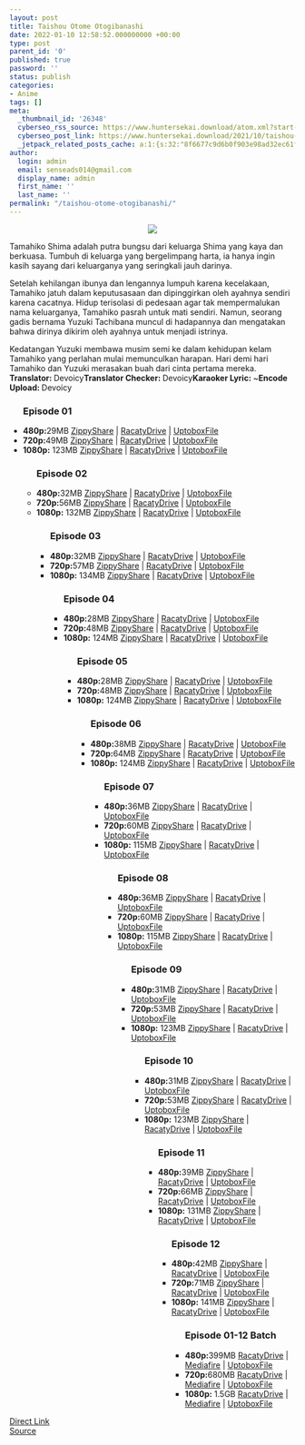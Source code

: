 ```yaml
---
layout: post
title: Taishou Otome Otogibanashi
date: 2022-01-10 12:58:52.000000000 +00:00
type: post
parent_id: '0'
published: true
password: ''
status: publish
categories:
- Anime
tags: []
meta:
  _thumbnail_id: '26348'
  cyberseo_rss_source: https://www.huntersekai.download/atom.xml?start-index=1
  cyberseo_post_link: https://www.huntersekai.download/2021/10/taishou-otome-otogibanashi.html
  _jetpack_related_posts_cache: a:1:{s:32:"8f6677c9d6b0f903e98ad32ec61f8deb";a:2:{s:7:"expires";i:1653332153;s:7:"payload";a:3:{i:0;a:1:{s:2:"id";i:26346;}i:1;a:1:{s:2:"id";i:26124;}i:2;a:1:{s:2:"id";i:26220;}}}}
author:
  login: admin
  email: senseads014@gmail.com
  display_name: admin
  first_name: ''
  last_name: ''
permalink: "/taishou-otome-otogibanashi/"
---
```

<p> <a class="popup" data-target="45055"></a>
<div dir="ltr" style="text-align: left;" trbidi="on">
<div class="separator" style="clear: both; text-align: center;"><a href="https://blogger.googleusercontent.com/img/a/AVvXsEjGZ8Uzh6o7UfA7HLKXaJMdWqnE86zyarfTNhbgXTtcevVq9vjbn8JXjokgqMlnQMDf3lKR-zcypCoSVTRaOWOZLjxhXSu2dGi_ubHNkKUXkY2U3DCDOoqLHnwPRozLujAP49heQGTK-F25ND3kTJcR_oq8c8N7NIAuekhe33d3XwZSFbmLZmIKoSGl=s320" imageanchor="1" style="margin-left: 1em; margin-right: 1em;"><img border="0" data-original-height="318" data-original-width="225" src="{{ site.baseurl }}/assets/2022/01/AVvXsEjGZ8Uzh6o7UfA7HLKXaJMdWqnE86zyarfTNhbgXTtcevVq9vjbn8JXjokgqMlnQMDf3lKR-zcypCoSVTRaOWOZLjxhXSu2dGi_ubHNkKUXkY2U3DCDOoqLHnwPRozLujAP49heQGTK-F25ND3kTJcR_oq8c8N7NIAuekhe33d3XwZSFbmLZmIKoSGl=s320" /></a></div>
<p>Tamahiko Shima adalah putra bungsu dari keluarga Shima yang kaya dan berkuasa. Tumbuh di keluarga yang bergelimpang harta, ia hanya ingin kasih sayang dari keluarganya yang seringkali jauh darinya. </p>
<p>Setelah kehilangan ibunya dan lengannya lumpuh karena kecelakaan, Tamahiko jatuh dalam keputusasaan dan dipinggirkan oleh ayahnya sendiri karena cacatnya. Hidup terisolasi di pedesaan agar tak mempermalukan nama keluarganya, Tamahiko pasrah untuk mati sendiri. Namun, seorang gadis bernama Yuzuki Tachibana muncul di hadapannya dan mengatakan bahwa dirinya dikirim oleh ayahnya untuk menjadi istrinya. </p>
<p>Kedatangan Yuzuki membawa musim semi ke dalam kehidupan kelam Tamahiko yang perlahan mulai memunculkan harapan. Hari demi hari Tamahiko dan Yuzuki merasakan buah dari cinta pertama mereka.<a name="more"></a>
<pekerja><b>Translator: </b><span>Devoicy</span><b>Translator Checker: </b><span>Devoicy</span><b>Karaoker Lyric: </b><span>~</span><b>Encode Upload: </b><span>Devoicy</span></pekerja>
<div class="dl">
<ul />
<h3>Episode 01</h3>
<li><b>480p:</b><span id="size">29MB</span> <a href="https://www.shrinkads.com/st?api=151fae2e8a94c4aa8f471b93f8f17e6696dc3383&url=https://www114.zippyshare.com/v/vNESjVb7/file.html">ZippyShare</a> | <a href="https://www.shrinkads.com/st?api=151fae2e8a94c4aa8f471b93f8f17e6696dc3383&url=https://racaty.net/wk63x5l313z6">RacatyDrive</a> | <a href="https://www.shrinkads.com/st?api=151fae2e8a94c4aa8f471b93f8f17e6696dc3383&url=https://uptobox.com/k8rm4oeminb7">UptoboxFile</a></li>
<li><b>720p:</b><span id="size">49MB</span> <a href="https://www.shrinkads.com/st?api=151fae2e8a94c4aa8f471b93f8f17e6696dc3383&url=https://www114.zippyshare.com/v/O9idq6Bk/file.html">ZippyShare</a> | <a href="https://www.shrinkads.com/st?api=151fae2e8a94c4aa8f471b93f8f17e6696dc3383&url=https://racaty.net/7yzh2miu6j3p">RacatyDrive</a> | <a href="https://www.shrinkads.com/st?api=151fae2e8a94c4aa8f471b93f8f17e6696dc3383&url=https://uptobox.com/vr4caqwjj7eu">UptoboxFile</a></li>
<li><b>1080p:</b> <span id="size">123MB</span> <a href="https://www.shrinkads.com/st?api=151fae2e8a94c4aa8f471b93f8f17e6696dc3383&url=https://www114.zippyshare.com/v/kBPnE91X/file.html">ZippyShare</a> | <a href="https://www.shrinkads.com/st?api=151fae2e8a94c4aa8f471b93f8f17e6696dc3383&url=https://racaty.net/nvkspk5mvuoj">RacatyDrive</a> | <a href="https://www.shrinkads.com/st?api=151fae2e8a94c4aa8f471b93f8f17e6696dc3383&url=https://uptobox.com/vr4caqwjj7eu">UptoboxFile</a></li>
<ul />
<h3>Episode 02</h3>
<li><b>480p:</b><span id="size">32MB</span> <a href="https://www.shrinkads.com/st?api=151fae2e8a94c4aa8f471b93f8f17e6696dc3383&url=https://www42.zippyshare.com/v/tjT0d5iA/file.html">ZippyShare</a> | <a href="https://www.shrinkads.com/st?api=151fae2e8a94c4aa8f471b93f8f17e6696dc3383&url=https://racaty.net/69hl0qgd8xhn">RacatyDrive</a> | <a href="https://www.shrinkads.com/st?api=151fae2e8a94c4aa8f471b93f8f17e6696dc3383&url=https://uptobox.com/hg19gvadreep">UptoboxFile</a></li>
<li><b>720p:</b><span id="size">56MB</span> <a href="https://www.shrinkads.com/st?api=151fae2e8a94c4aa8f471b93f8f17e6696dc3383&url=https://www42.zippyshare.com/v/nwyDzVLG/file.html">ZippyShare</a> | <a href="https://www.shrinkads.com/st?api=151fae2e8a94c4aa8f471b93f8f17e6696dc3383&url=https://racaty.net/pfwkmqb9zjuj">RacatyDrive</a> | <a href="https://www.shrinkads.com/st?api=151fae2e8a94c4aa8f471b93f8f17e6696dc3383&url=https://uptobox.com/rgs1c5ctlcbq">UptoboxFile</a></li>
<li><b>1080p:</b> <span id="size">132MB</span> <a href="https://www.shrinkads.com/st?api=151fae2e8a94c4aa8f471b93f8f17e6696dc3383&url=https://www42.zippyshare.com/v/g8bbsyKH/file.html">ZippyShare</a> | <a href="https://www.shrinkads.com/st?api=151fae2e8a94c4aa8f471b93f8f17e6696dc3383&url=https://racaty.net/rtlifzdeu99w">RacatyDrive</a> | <a href="https://www.shrinkads.com/st?api=151fae2e8a94c4aa8f471b93f8f17e6696dc3383&url=https://uptobox.com/1vvmrpm6uhgk">UptoboxFile</a></li>
<ul />
<h3>Episode 03</h3>
<li><b>480p:</b><span id="size">32MB</span> <a href="https://www.shrinkads.com/st?api=151fae2e8a94c4aa8f471b93f8f17e6696dc3383&url=https://www44.zippyshare.com/v/sEn1GMrw/file.html">ZippyShare</a> | <a href="https://www.shrinkads.com/st?api=151fae2e8a94c4aa8f471b93f8f17e6696dc3383&url=https://racaty.net/248m0ncrs857">RacatyDrive</a> | <a href="https://www.shrinkads.com/st?api=151fae2e8a94c4aa8f471b93f8f17e6696dc3383&url=https://uptobox.com/h615970bcwzh">UptoboxFile</a></li>
<li><b>720p:</b><span id="size">57MB</span> <a href="https://www.shrinkads.com/st?api=151fae2e8a94c4aa8f471b93f8f17e6696dc3383&url=https://www44.zippyshare.com/v/CqYu4KN7/file.html">ZippyShare</a> | <a href="https://www.shrinkads.com/st?api=151fae2e8a94c4aa8f471b93f8f17e6696dc3383&url=https://racaty.net/d3lh300churf">RacatyDrive</a> | <a href="https://www.shrinkads.com/st?api=151fae2e8a94c4aa8f471b93f8f17e6696dc3383&url=https://uptobox.com/yglyc5shd7x3">UptoboxFile</a></li>
<li><b>1080p:</b> <span id="size">134MB</span> <a href="https://www.shrinkads.com/st?api=151fae2e8a94c4aa8f471b93f8f17e6696dc3383&url=https://www44.zippyshare.com/v/dyTBEEy6/file.html">ZippyShare</a> | <a href="https://www.shrinkads.com/st?api=151fae2e8a94c4aa8f471b93f8f17e6696dc3383&url=https://racaty.net/pfcd5ofchj5d">RacatyDrive</a> | <a href="https://www.shrinkads.com/st?api=151fae2e8a94c4aa8f471b93f8f17e6696dc3383&url=https://uptobox.com/dp41ith96imz">UptoboxFile</a></li>
<ul />
<h3>Episode 04</h3>
<li><b>480p:</b><span id="size">28MB</span> <a href="https://www.shrinkads.com/st?api=151fae2e8a94c4aa8f471b93f8f17e6696dc3383&url=https://www22.zippyshare.com/v/PGyaMVEw/file.html">ZippyShare</a> | <a href="https://www.shrinkads.com/st?api=151fae2e8a94c4aa8f471b93f8f17e6696dc3383&url=https://racaty.net/462ujb9v5i9h">RacatyDrive</a> | <a href="https://www.shrinkads.com/st?api=151fae2e8a94c4aa8f471b93f8f17e6696dc3383&url=https://uptobox.com/ttiktuebtv9i">UptoboxFile</a></li>
<li><b>720p:</b><span id="size">48MB</span> <a href="https://www.shrinkads.com/st?api=151fae2e8a94c4aa8f471b93f8f17e6696dc3383&url=https://www22.zippyshare.com/v/eZgqQrz1/file.html">ZippyShare</a> | <a href="https://www.shrinkads.com/st?api=151fae2e8a94c4aa8f471b93f8f17e6696dc3383&url=https://racaty.net/ef9lssdpscz9">RacatyDrive</a> | <a href="https://www.shrinkads.com/st?api=151fae2e8a94c4aa8f471b93f8f17e6696dc3383&url=https://uptobox.com/soh647ejlifm">UptoboxFile</a></li>
<li><b>1080p:</b> <span id="size">124MB</span> <a href="https://www.shrinkads.com/st?api=151fae2e8a94c4aa8f471b93f8f17e6696dc3383&url=https://www22.zippyshare.com/v/LLxesBGe/file.html">ZippyShare</a> | <a href="https://www.shrinkads.com/st?api=151fae2e8a94c4aa8f471b93f8f17e6696dc3383&url=https://racaty.net/huha2fd72m20">RacatyDrive</a> | <a href="https://www.shrinkads.com/st?api=151fae2e8a94c4aa8f471b93f8f17e6696dc3383&url=https://uptobox.com/v72n0vmgr70h">UptoboxFile</a></li>
<ul />
<h3>Episode 05</h3>
<li><b>480p:</b><span id="size">28MB</span> <a href="https://apk.sekilastekno.com/FtJN">ZippyShare</a> | <a href="https://www.shrinkads.com/st?api=151fae2e8a94c4aa8f471b93f8f17e6696dc3383&url=https://racaty.net/thl5ktwvdoyx">RacatyDrive</a> | <a href="https://www.shrinkads.com/st?api=151fae2e8a94c4aa8f471b93f8f17e6696dc3383&url=https://uptobox.com/537n922xdf1i">UptoboxFile</a></li>
<li><b>720p:</b><span id="size">48MB</span> <a href="https://apk.sekilastekno.com/QMsSiQGD">ZippyShare</a> | <a href="https://www.shrinkads.com/st?api=151fae2e8a94c4aa8f471b93f8f17e6696dc3383&url=https://racaty.net/0p0vwlc67m77">RacatyDrive</a> | <a href="https://www.shrinkads.com/st?api=151fae2e8a94c4aa8f471b93f8f17e6696dc3383&url=https://uptobox.com/1admdfsm2wv1">UptoboxFile</a></li>
<li><b>1080p:</b> <span id="size">124MB</span> <a href="https://apk.sekilastekno.com/UZF2yejF">ZippyShare</a> | <a href="https://www.shrinkads.com/st?api=151fae2e8a94c4aa8f471b93f8f17e6696dc3383&url=https://racaty.net/l0gvk9aj8uwd">RacatyDrive</a> | <a href="https://www.shrinkads.com/st?api=151fae2e8a94c4aa8f471b93f8f17e6696dc3383&url=https://uptobox.com/r7w85x0cwc75">UptoboxFile</a></li>
<ul />
<h3>Episode 06</h3>
<li><b>480p:</b><span id="size">38MB</span> <a href="https://apk.sekilastekno.com/pk7TE">ZippyShare</a> | <a href="https://www.shrinkads.com/st?api=151fae2e8a94c4aa8f471b93f8f17e6696dc3383&url=https://racaty.net/qx5iclwfgh7g">RacatyDrive</a> | <a href="https://www.shrinkads.com/st?api=151fae2e8a94c4aa8f471b93f8f17e6696dc3383&url=https://uptobox.com/fnvotdtrjp9h">UptoboxFile</a></li>
<li><b>720p:</b><span id="size">64MB</span> <a href="https://apk.sekilastekno.com/T0hcasF">ZippyShare</a> | <a href="https://www.shrinkads.com/st?api=151fae2e8a94c4aa8f471b93f8f17e6696dc3383&url=https://racaty.net/b992dffc3axz">RacatyDrive</a> | <a href="https://www.shrinkads.com/st?api=151fae2e8a94c4aa8f471b93f8f17e6696dc3383&url=https://uptobox.com/3kf7jv1nl56w">UptoboxFile</a></li>
<li><b>1080p:</b> <span id="size">124MB</span> <a href="https://apk.sekilastekno.com/Ddl083xx">ZippyShare</a> | <a href="https://www.shrinkads.com/st?api=151fae2e8a94c4aa8f471b93f8f17e6696dc3383&url=https://racaty.net/r3ruz5s8q388">RacatyDrive</a> | <a href="https://www.shrinkads.com/st?api=151fae2e8a94c4aa8f471b93f8f17e6696dc3383&url=https://uptobox.com/8gds0nng0mja">UptoboxFile</a></li>
<ul />
<h3>Episode 07</h3>
<li><b>480p:</b><span id="size">36MB</span> <a href="https://apk.sekilastekno.com/gwlAA">ZippyShare</a> | <a href="https://www.shrinkads.com/st?api=151fae2e8a94c4aa8f471b93f8f17e6696dc3383&url=https://racaty.net/zasuidxm54dv">RacatyDrive</a> | <a href="https://www.shrinkads.com/st?api=151fae2e8a94c4aa8f471b93f8f17e6696dc3383&url=https://uptobox.com/x3e62x175r5a">UptoboxFile</a></li>
<li><b>720p:</b><span id="size">60MB</span> <a href="https://apk.sekilastekno.com/EgBJ">ZippyShare</a> | <a href="https://www.shrinkads.com/st?api=151fae2e8a94c4aa8f471b93f8f17e6696dc3383&url=https://racaty.net/8nid6e8r41be">RacatyDrive</a> | <a href="https://www.shrinkads.com/st?api=151fae2e8a94c4aa8f471b93f8f17e6696dc3383&url=https://uptobox.com/iilbfjq1rzjk">UptoboxFile</a></li>
<li><b>1080p:</b> <span id="size">115MB</span> <a href="https://apk.sekilastekno.com/PAkEC">ZippyShare</a> | <a href="https://www.shrinkads.com/st?api=151fae2e8a94c4aa8f471b93f8f17e6696dc3383&url=https://racaty.net/y3m8j3uuw6bi">RacatyDrive</a> | <a href="https://www.shrinkads.com/st?api=151fae2e8a94c4aa8f471b93f8f17e6696dc3383&url=https://uptobox.com/0wgiwd7evwq2">UptoboxFile</a></li>
<ul />
<h3>Episode 08</h3>
<li><b>480p:</b><span id="size">36MB</span> <a href="https://apk.sekilastekno.com/bUNc7nq">ZippyShare</a> | <a href="https://www.shrinkads.com/st?api=151fae2e8a94c4aa8f471b93f8f17e6696dc3383&url=https://racaty.net/paow73975h27">RacatyDrive</a> | <a href="https://www.shrinkads.com/st?api=151fae2e8a94c4aa8f471b93f8f17e6696dc3383&url=https://uptobox.com/1229ndhienuy">UptoboxFile</a></li>
<li><b>720p:</b><span id="size">60MB</span> <a href="https://apk.sekilastekno.com/inAFEP">ZippyShare</a> | <a href="https://www.shrinkads.com/st?api=151fae2e8a94c4aa8f471b93f8f17e6696dc3383&url=https://racaty.net/y8c3muy06c9r">RacatyDrive</a> | <a href="https://www.shrinkads.com/st?api=151fae2e8a94c4aa8f471b93f8f17e6696dc3383&url=https://uptobox.com/hc00tw0b815s">UptoboxFile</a></li>
<li><b>1080p:</b> <span id="size">115MB</span> <a href="https://apk.sekilastekno.com/k0GH">ZippyShare</a> | <a href="https://www.shrinkads.com/st?api=151fae2e8a94c4aa8f471b93f8f17e6696dc3383&url=https://racaty.net/fjj6orhluukc">RacatyDrive</a> | <a href="https://www.shrinkads.com/st?api=151fae2e8a94c4aa8f471b93f8f17e6696dc3383&url=https://uptobox.com/s7j7o0pbzkr3">UptoboxFile</a></li>
<ul />
<h3>Episode 09</h3>
<li><b>480p:</b><span id="size">31MB</span> <a href="https://apk.sekilastekno.com/Q8ir">ZippyShare</a> | <a href="https://www.shrinkads.com/st?api=151fae2e8a94c4aa8f471b93f8f17e6696dc3383&url=https://racaty.net/062xq411hbcz">RacatyDrive</a> | <a href="https://www.shrinkads.com/st?api=151fae2e8a94c4aa8f471b93f8f17e6696dc3383&url=https://uptobox.com/ya2h05ev2g61">UptoboxFile</a></li>
<li><b>720p:</b><span id="size">53MB</span> <a href="https://apk.sekilastekno.com/fKa9M3Lr">ZippyShare</a> | <a href="https://www.shrinkads.com/st?api=151fae2e8a94c4aa8f471b93f8f17e6696dc3383&url=https://racaty.net/uamj5r5mwen5">RacatyDrive</a> | <a href="https://www.shrinkads.com/st?api=151fae2e8a94c4aa8f471b93f8f17e6696dc3383&url=https://uptobox.com/va9i9sdmhor6">UptoboxFile</a></li>
<li><b>1080p:</b> <span id="size">123MB</span> <a href="https://apk.sekilastekno.com/7SzBv">ZippyShare</a> | <a href="https://www.shrinkads.com/st?api=151fae2e8a94c4aa8f471b93f8f17e6696dc3383&url=https://racaty.net/0nkbw1u858rt">RacatyDrive</a> | <a href="https://www.shrinkads.com/st?api=151fae2e8a94c4aa8f471b93f8f17e6696dc3383&url=https://uptobox.com/x9cbd6lo9cge">UptoboxFile</a></li>
<ul />
<h3>Episode 10</h3>
<li><b>480p:</b><span id="size">31MB</span> <a href="https://www.shrinkads.com/st?api=151fae2e8a94c4aa8f471b93f8f17e6696dc3383&url=https://www64.zippyshare.com/v/cjfAjobH/file.html">ZippyShare</a> | <a href="https://www.shrinkads.com/st?api=151fae2e8a94c4aa8f471b93f8f17e6696dc3383&url=https://racaty.net/ovxmn71rmyg7">RacatyDrive</a> | <a href="https://www.shrinkads.com/st?api=151fae2e8a94c4aa8f471b93f8f17e6696dc3383&url=https://uptobox.com/a7k7oofp6f7u">UptoboxFile</a></li>
<li><b>720p:</b><span id="size">53MB</span> <a href="https://www.shrinkads.com/st?api=151fae2e8a94c4aa8f471b93f8f17e6696dc3383&url=https://www64.zippyshare.com/v/yTUIOBID/file.html">ZippyShare</a> | <a href="https://www.shrinkads.com/st?api=151fae2e8a94c4aa8f471b93f8f17e6696dc3383&url=https://racaty.net/89r7rsleyn75">RacatyDrive</a> | <a href="https://www.shrinkads.com/st?api=151fae2e8a94c4aa8f471b93f8f17e6696dc3383&url=https://uptobox.com/h1emchx3cvk9">UptoboxFile</a></li>
<li><b>1080p:</b> <span id="size">123MB</span> <a href="https://www.shrinkads.com/st?api=151fae2e8a94c4aa8f471b93f8f17e6696dc3383&url=https://www64.zippyshare.com/v/Y7hDoGvn/file.html">ZippyShare</a> | <a href="https://www.shrinkads.com/st?api=151fae2e8a94c4aa8f471b93f8f17e6696dc3383&url=https://racaty.net/kegbi2vw7gxl">RacatyDrive</a> | <a href="https://www.shrinkads.com/st?api=151fae2e8a94c4aa8f471b93f8f17e6696dc3383&url=https://uptobox.com/cqkxe1zzffvy">UptoboxFile</a></li>
<ul />
<h3>Episode 11</h3>
<li><b>480p:</b><span id="size">39MB</span> <a href="https://www.shrinkads.com/st?api=151fae2e8a94c4aa8f471b93f8f17e6696dc3383&url=https://www111.zippyshare.com/v/DBUGYZpB/file.html">ZippyShare</a> | <a href="https://www.shrinkads.com/st?api=151fae2e8a94c4aa8f471b93f8f17e6696dc3383&url=https://racaty.net/xdepgnvkvbp4">RacatyDrive</a> | <a href="https://www.shrinkads.com/st?api=151fae2e8a94c4aa8f471b93f8f17e6696dc3383&url=https://uptobox.com/gizfu3s40gvk">UptoboxFile</a></li>
<li><b>720p:</b><span id="size">66MB</span> <a href="https://www.shrinkads.com/st?api=151fae2e8a94c4aa8f471b93f8f17e6696dc3383&url=https://www111.zippyshare.com/v/BhNf02zM/file.html">ZippyShare</a> | <a href="https://www.shrinkads.com/st?api=151fae2e8a94c4aa8f471b93f8f17e6696dc3383&url=https://racaty.net/gd3q9txfggzz">RacatyDrive</a> | <a href="https://www.shrinkads.com/st?api=151fae2e8a94c4aa8f471b93f8f17e6696dc3383&url=https://uptobox.com/6t0mbkjvbzia">UptoboxFile</a></li>
<li><b>1080p:</b> <span id="size">131MB</span> <a href="https://www.shrinkads.com/st?api=151fae2e8a94c4aa8f471b93f8f17e6696dc3383&url=https://www111.zippyshare.com/v/XkbUZnrK/file.html">ZippyShare</a> | <a href="https://www.shrinkads.com/st?api=151fae2e8a94c4aa8f471b93f8f17e6696dc3383&url=https://racaty.net/uwudiuxrkia6">RacatyDrive</a> | <a href="https://www.shrinkads.com/st?api=151fae2e8a94c4aa8f471b93f8f17e6696dc3383&url=https://uptobox.com/ly0j6nu7izjj">UptoboxFile</a></li>
<ul />
<h3>Episode 12</h3>
<li><b>480p:</b><span id="size">42MB</span> <a href="https://www.shrinkads.com/st?api=151fae2e8a94c4aa8f471b93f8f17e6696dc3383&url=https://www24.zippyshare.com/v/RJPJr5gY/file.html">ZippyShare</a> | <a href="https://www.shrinkads.com/st?api=151fae2e8a94c4aa8f471b93f8f17e6696dc3383&url=https://racaty.net/2rclzujnhv1u">RacatyDrive</a> | <a href="https://www.shrinkads.com/st?api=151fae2e8a94c4aa8f471b93f8f17e6696dc3383&url=https://uptobox.com/kxumo4e4og9a">UptoboxFile</a></li>
<li><b>720p:</b><span id="size">71MB</span> <a href="https://www.shrinkads.com/st?api=151fae2e8a94c4aa8f471b93f8f17e6696dc3383&url=https://www24.zippyshare.com/v/vHUVmo5z/file.html">ZippyShare</a> | <a href="https://www.shrinkads.com/st?api=151fae2e8a94c4aa8f471b93f8f17e6696dc3383&url=https://racaty.net/438lc1x2cv6l">RacatyDrive</a> | <a href="https://www.shrinkads.com/st?api=151fae2e8a94c4aa8f471b93f8f17e6696dc3383&url=https://uptobox.com/lyke8zuvubik">UptoboxFile</a></li>
<li><b>1080p:</b> <span id="size">141MB</span> <a href="https://www.shrinkads.com/st?api=151fae2e8a94c4aa8f471b93f8f17e6696dc3383&url=https://www24.zippyshare.com/v/5uW0oFMz/file.html">ZippyShare</a> | <a href="https://www.shrinkads.com/st?api=151fae2e8a94c4aa8f471b93f8f17e6696dc3383&url=https://racaty.net/arqw5uasml96">RacatyDrive</a> | <a href="https://www.shrinkads.com/st?api=151fae2e8a94c4aa8f471b93f8f17e6696dc3383&url=https://uptobox.com/02fw7n1zq6s9">UptoboxFile</a></li>
<ul />
<h3><b>Episode 01-12 Batch</b></h3>
<li><b>480p:</b><span id="size">399MB</span> <a href="https://www.shrinkads.com/st?api=151fae2e8a94c4aa8f471b93f8f17e6696dc3383&url=https://racaty.net/lg9zwogj1d7r">RacatyDrive</a> | <a href="https://www.shrinkads.com/st?api=151fae2e8a94c4aa8f471b93f8f17e6696dc3383&url=https://www.mediafire.com/file/ubb2pqglh4wqxqm/%255BHunterSekai%255D_Gadis_Otome_01-12_%255B480p%255D_batch.rar/file">Mediafire</a> | <a href="https://www.shrinkads.com/st?api=151fae2e8a94c4aa8f471b93f8f17e6696dc3383&url=https://uptobox.com/83hviy865bc0">UptoboxFile</a></li>
<li><b>720p:</b><span id="size">680MB</span> <a href="https://www.shrinkads.com/st?api=151fae2e8a94c4aa8f471b93f8f17e6696dc3383&url=https://racaty.net/j4repgfemgew">RacatyDrive</a> | <a href="https://www.shrinkads.com/st?api=151fae2e8a94c4aa8f471b93f8f17e6696dc3383&url=https://www.mediafire.com/file/oha5c3l7oi806ra/%255BHunterSekai%255D_Gadis_Otome_01-12_%255B720p%255D_batch.rar/file">Mediafire</a> | <a href="https://www.shrinkads.com/st?api=151fae2e8a94c4aa8f471b93f8f17e6696dc3383&url=https://uptobox.com/2ja5r20qpjfk">UptoboxFile</a></li>
<li><b>1080p:</b> <span id="size">1.5GB</span> <a href="https://www.shrinkads.com/st?api=151fae2e8a94c4aa8f471b93f8f17e6696dc3383&url=https://racaty.net/a85168kiv8up">RacatyDrive</a> | <a href="https://www.shrinkads.com/st?api=151fae2e8a94c4aa8f471b93f8f17e6696dc3383&url=https://www.mediafire.com/file/qpht4bkt71pdh77/%255BHunterSekai%255D_Gadis_Otome_01-12_%255B1080p%255D_batch.rar/file">Mediafire</a> | <a href="https://www.shrinkads.com/st?api=151fae2e8a94c4aa8f471b93f8f17e6696dc3383&url=https://uptobox.com/qfhiz82uel75">UptoboxFile</a></li>
</div>
</div>
<link rel="stylesheet" href="https://cdnjs.cloudflare.com/ajax/libs/font-awesome/4.7.0/css/font-awesome.min.css" />
<div class="divbtn"> <a href="https://handymansurrender.com/fihup8buzv?key=94550f7ce39444073321dde3b8782f97" class="btn"><i class="fa fa-download"></i> Direct Link</a> <br /><a href="https://www.huntersekai.download/2021/10/taishou-otome-otogibanashi.html">Source</a> </div>
